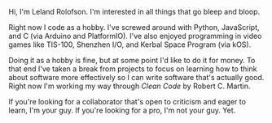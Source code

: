 Hi, I'm Leland Rolofson. I'm interested in all things that go bleep and bloop. 

Right now I code as a hobby. I've screwed around with Python, JavaScript, and C (via Arduino and PlatformIO). I've also enjoyed programming in video games like TIS-100, Shenzhen I/O, and Kerbal Space Program (via kOS).

Doing it as a hobby is fine, but at some point I'd like to do it for money. To that end I've taken a break from projects to focus on learning how to think about software more effectively so I can write software that's actually good. Right now I'm working my way through *Clean Code* by Robert C. Martin. 

If you're looking for a collaborator that's open to criticism and eager to learn, I'm your guy. If you're looking for a pro, I'm not your guy. Yet.

<!---
lrolofson/lrolofson is a ✨ special ✨ repository because its `README.md` (this file) appears on your GitHub profile.
You can click the Preview link to take a look at your changes.
--->
